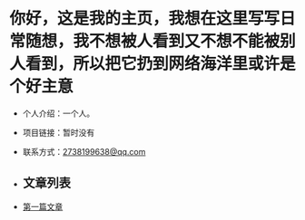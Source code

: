 
# 你好，这是我的主页，我想在这里写写日常随想，我不想被人看到又不想不能被别人看到，所以把它扔到网络海洋里或许是个好主意


- 个人介绍：一个人。
- 项目链接：暂时没有
- 联系方式：2738199638@qq.com

- ## 文章列表
- [第一篇文章](_posts/2025-10-20-a_dream.md)
